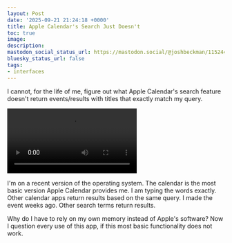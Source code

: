 ```yaml
---
layout: Post
date: '2025-09-21 21:24:18 +0000'
title: Apple Calendar's Search Just Doesn't
toc: true
image:
description:
mastodon_social_status_url: https://mastodon.social/@joshbeckman/115244905700926445
bluesky_status_url: false
tags:
- interfaces
---
```



I cannot, for the life of me, figure out what Apple Calendar's search feature doesn't return events/results with titles that exactly match my query.  

<video controls src="/assets/videos/70c6a341-1056-4e00-8237-4b6401e8e750.mov"></video>

I'm on a recent version of the operating system. The calendar is the most basic version Apple Calendar provides me. I am typing the words exactly. Other calendar apps return results based on the same query. I made the event weeks ago. Other search terms return results. 

Why do I have to rely on my own memory instead of Apple's software? Now I question every use of this app, if this most basic functionality does not work.
